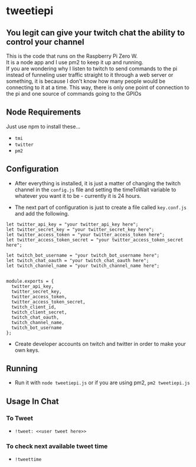 # tweetiepi

## You legit can give your twitch chat the ability to control your channel

This is the code that runs on the Raspberry Pi Zero W.  
It is a node app and I use pm2 to keep it up and running.  
If you are wondering why I listen to twitch to send commands to the pi instead of funneling user traffic straight to it through a web server or something, it is because I don't know how many people would be connecting to it at a time. This way, there is only one point of connection to the pi and one source of commands going to the GPIOs


## Node Requirements
Just use npm to install these...
- `tmi`
- `twitter`
- `pm2`


## Configuration
- After everything is installed, it is just a matter of changing the twitch channel in the `config.js` file and setting the timeToWait variable to whatever you want it to be - currently it is 24 hours.

- The next part of configuration is just to create a file called `key.conf.js` and add the following.
```
let twitter_api_key = "your twitter_api_key here";
let twitter_secret_key = "your twitter_secret_key here";
let twitter_access_token = "your twitter_access_token here";
let twitter_access_token_secret = "your twitter_access_token_secret here";

let twitch_bot_username = "your twitch_bot_username here";
let twitch_chat_oauth = "your twitch_chat_oauth here";
let twitch_channel_name = "your twitch_channel_name here";


module.exports = {
  twitter_api_key,
  twitter_secret_key,
  twitter_access_token,
  twitter_access_token_secret,
  twitch_client_id,
  twitch_client_secret,
  twitch_chat_oauth,
  twitch_channel_name,
  twitch_bot_username
};
```
- Create developer accounts on twitch and twitter in order to make your own keys. 


## Running
- Run it with `node tweetiepi.js` or if you are using pm2, `pm2 tweetiepi.js`


## Usage In Chat

### To Tweet
- `!tweet: <<user tweet here>>`

### To check next available tweet time
- `!tweettime`